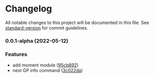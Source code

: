 # Changelog

All notable changes to this project will be documented in this file. See [standard-version](https://github.com/conventional-changelog/standard-version) for commit guidelines.

### 0.0.1-alpha (2022-05-12)


### Features

* add moment module ([95cb892](https://github.com/puniker/f1_spanish_bot/commit/95cb892389c9c95914a62256f6452e436bac81d6))
* next GP info command ([3c022da](https://github.com/puniker/f1_spanish_bot/commit/3c022da436c84af813009844201d42968e4c06d0))
